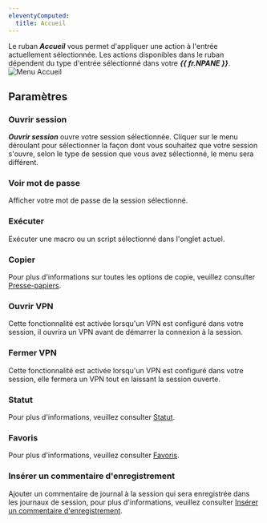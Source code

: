 ```yaml
---
eleventyComputed:
  title: Accueil
---
```

Le ruban ***Accueil*** vous permet d'appliquer une action à l'entrée actuellement sélectionnée. Les actions disponibles dans le ruban dépendent du type d'entrée sélectionné dans votre ***{{ fr.NPANE }}***.  
![Menu Accueil](https://webdevolutions.azureedge.net/docs/fr/rdm/mac/clip4041.png) 

## Paramètres 

### Ouvrir session 

***Ouvrir session*** ouvre votre session sélectionnée. Cliquer sur le menu déroulant pour sélectionner la façon dont vous souhaitez que votre session s'ouvre, selon le type de session que vous avez sélectionné, le menu sera différent. 

### Voir mot de passe 

Afficher votre mot de passe de la session sélectionné. 

### Exécuter 

Exécuter une macro ou un script sélectionné dans l'onglet actuel. 

### Copier 

Pour plus d'informations sur toutes les options de copie, veuillez consulter [Presse-papiers](/fr/rdm/mac/commands/home/clipboard/). 

### Ouvrir VPN 

Cette fonctionnalité est activée lorsqu'un VPN est configuré dans votre session, il ouvrira un VPN avant de démarrer la connexion à la session. 

### Fermer VPN 

Cette fonctionnalité est activée lorsqu'un VPN est configuré dans votre session, elle fermera un VPN tout en laissant la session ouverte. 

### Statut 

Pour plus d'informations, veuillez consulter [Statut](/fr/rdm/mac/commands/home/status/). 

### Favoris 

Pour plus d'informations, veuillez consulter [Favoris](/fr/rdm/mac/commands/home/favorite/). 

### Insérer un commentaire d'enregistrement 

Ajouter un commentaire de journal à la session qui sera enregistrée dans les journaux de session, pour plus d'informations, veuillez consulter [Insérer un commentaire d'enregistrement](/fr/rdm/mac/commands/home/insert-log-comment/). 
